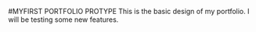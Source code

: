 #MYFIRST PORTFOLIO PROTYPE
This is the basic design of my portfolio.
I will be testing some new features.
